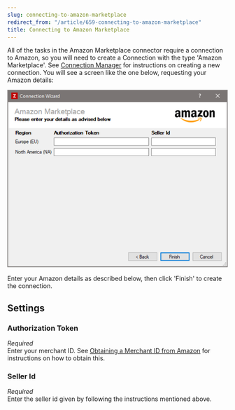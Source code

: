 ```yaml
---
slug: connecting-to-amazon-marketplace
redirect_from: "/article/659-connecting-to-amazon-marketplace"
title: Connecting to Amazon Marketplace
---
```

All of the tasks in the Amazon Marketplace connector require a connection to Amazon, so you will need to create a  Connection with the type 'Amazon Marketplace'. See [Connection Manager](connection-manager) for instructions on creating a new connection. You will see a screen like the one below, requesting your Amazon details:

![Amazon Marketplace Connection](/assets/images/amazon-mws/amazon-mws-connection.png)

Enter your Amazon details as described below, then click 'Finish' to create the connection.

## Settings
### Authorization Token
_Required_  
Enter your merchant ID. See [Obtaining a Merchant ID from Amazon](obtaining-a-merchant-id-from-amazon) for instructions on how to obtain this.

### Seller Id
_Required_  
Enter the seller id given by following the instructions mentioned above. 